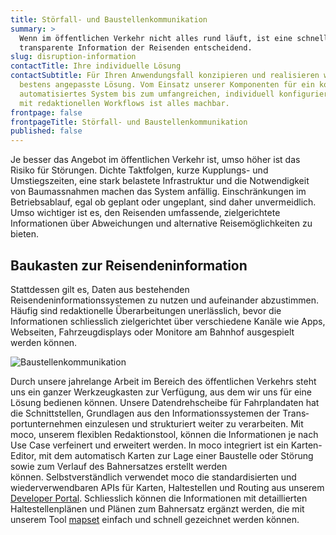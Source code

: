 ```yaml
---
title: Störfall- und Baustellen­kommuni­kation
summary: >
  Wenn im öffentlichen Verkehr nicht alles rund läuft, ist eine schnelle und
  transparente Information der Reisenden entscheidend.
slug: disruption-information
contactTitle: Ihre individuelle Lösung
contactSubtitle: Für Ihren Anwendungsfall konzipieren und realisieren wir die
  bestens angepasste Lösung. Vom Einsatz unserer Komponenten für ein komplett
  automatisiertes System bis zum umfangreichen, individuell konfigurierten Tool
  mit redaktionellen Workflows ist alles machbar.
frontpage: false
frontpageTitle: Störfall- und Baustellen­kommuni­kation
published: false
---
```

Je besser das Angebot im öffentlichen Verkehr ist, umso höher ist das Risiko für Störungen. Dichte Taktfolgen, kurze Kupplungs- und Umstiegszeiten, eine stark belastete Infrastruktur und die Notwendigkeit von Baumassnahmen machen das System anfällig. Einschränkungen im Betriebsablauf, egal ob geplant oder ungeplant, sind daher unvermeidlich. Umso wichtiger ist es, den Reisenden umfassende, zielgerichtete Informationen über Abweichungen und alternative Reisemöglichkeiten zu bieten. 

## Baukasten zur Reisendeninformation

Stattdessen gilt es, Daten aus bestehenden Reisendeninformationssystemen zu nutzen und aufeinander abzustimmen. Häufig sind redaktionelle Überarbeitungen unerlässlich, bevor die Informationen schliesslich zielgerichtet über verschiedene Kanäle wie Apps, Webseiten, Fahrzeugdisplays oder Monitore am Bahnhof ausgespielt werden können.

![Baustellenkommunikation](/images/solution/disruption-information/moco_screen_960.png "Baustellenkommunikation")

Durch unsere jahrelange Arbeit im Bereich des öffentlichen Verkehrs steht uns ein ganzer Werkzeugkasten zur Verfügung, aus dem wir uns für eine Lösung bedienen können. Unsere Datendrehscheibe für Fahrplandaten hat die Schnittstellen, Grundlagen aus den Informationssystemen der Trans&shy;portunternehmen einzulesen und strukturiert weiter zu verarbeiten. Mit moco, unserem flexiblen Redaktionstool, können die Informationen je nach Use Case verfeinert und erweitert werden. In moco integriert ist ein Karten-Editor, mit dem automatisch Karten zur Lage einer Baustelle oder Störung sowie zum Verlauf des Bahnersatzes erstellt werden können. Selbstverständlich verwendet moco die standardisierten und wiederverwend&shy;baren APIs für Karten, Haltestellen und Routing aus unserem [Developer Portal](https://developer.geops.io). Schliesslich können die Informationen mit detaillierten Haltestellenplänen und Plänen zum Bahnersatz ergänzt werden, die mit unserem Tool [mapset](https://mapset.io) einfach und schnell gezeichnet werden können. 

<ResponsiveImage alt="Livemap Munich" desktop="/images/solution/disruption-information/s-bahn-muenchen_s1.png" mobile="/images/solution/disruption-information/s-bahn_muenchen_mobil_s1.png" />